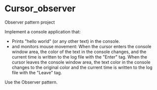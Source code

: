 # Cursor_observer
Observer pattern project

Implement a console application that:
- Prints "hello world" (or any other text) in the console.
- and monitors mouse movement:
When the cursor enters the console window area, the color of the text in the console
changes, and the current time is written to the log file with the "Enter" tag.
When the cursor leaves the console window area, the text color in the console
changes to the original color and the current time is written to the log file with the "Leave" tag.

Use the Observer pattern.
